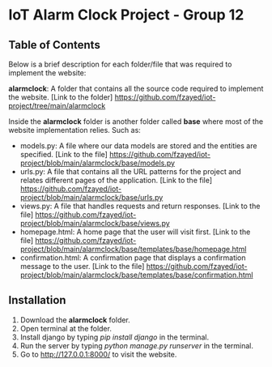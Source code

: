 # IoT Alarm Clock Project - Group 12

## Table of Contents

Below is a brief description for each folder/file that was required to implement the website:

**alarmclock**: A folder that contains all the source code required to implement the website. [Link to the folder] https://github.com/fzayed/iot-project/tree/main/alarmclock

Inside the **alarmclock** folder is another folder called **base** where most of the website implementation relies. Such as:

- models.py: A file where our data models are stored and the entities are specified. [Link to the file] https://github.com/fzayed/iot-project/blob/main/alarmclock/base/models.py
- urls.py: A file that contains all the URL patterns for the project and relates different pages of the application. [Link to the file] https://github.com/fzayed/iot-project/blob/main/alarmclock/base/urls.py
- views.py: A file that handles requests and return responses. [Link to the file] https://github.com/fzayed/iot-project/blob/main/alarmclock/base/views.py
- homepage.html: A home page that the user will visit first. [Link to the file] https://github.com/fzayed/iot-project/blob/main/alarmclock/base/templates/base/homepage.html
- confirmation.html: A confirmation page that displays a confirmation message to the user. [Link to the file] https://github.com/fzayed/iot-project/blob/main/alarmclock/base/templates/base/confirmation.html


## Installation

1. Download the **alarmclock** folder.
2. Open terminal at the folder.
3. Install django by typing *pip install django* in the terminal.
4. Run the server by typing *python manage.py runserver* in the terminal.
5. Go to http://127.0.0.1:8000/ to visit the website.
